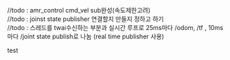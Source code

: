 //todo : amr_control cmd_vel sub완성(속도제한고려)         
//todo : joinst state publisher 연결할지 만들지 정하고 하기        
//todo : 스레드를 twai수신하는 부분과 실시간 루프로 25ms마다 /odom, /tf , 10ms마다 /joint state publish로 나눔 (real time publisher 사용)     

test